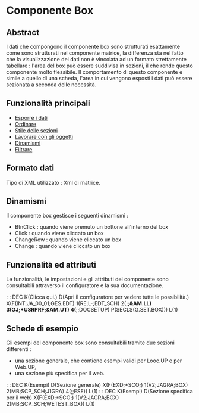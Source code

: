 # Componente Box

## Abstract
I dati che compongono il componente box sono strutturati esattamente come sono strutturati nel componente matrice, la differenza sta nel fatto che la visualizzazione dei dati non è vincolata ad un formato strettamente tabellare :  l'area del box può essere suddivisa in sezioni, il che rende questo componente molto flessibile.
Il comportamento di questo componente è simile a quello di una scheda, l'area in cui vengono esposti i dati può essere sezionata a seconda delle necessità.

## Funzionalità principali
- [Esporre i dati](Sorgenti/DOC/TA/B£AMO/LOCBOX_F01)
- [Ordinare](Sorgenti/DOC/TA/B£AMO/LOCBOX_F02)
- [Stile delle sezioni](Sorgenti/DOC/TA/B£AMO/LOCBOX_F03)
- [Lavorare con gli oggetti](Sorgenti/DOC/TA/B£AMO/LOCBOX_F04)
- [Dinamismi](Sorgenti/DOC/TA/B£AMO/LOCBOX_F05)
- [Filtrare](Sorgenti/DOC/TA/B£AMO/LOCBOX_F06)

## Formato dati
Tipo di XML utilizzato :  Xml di matrice.

## Dinamismi
Il componente box gestisce i seguenti dinamismi : 
  - BtnClick :  quando viene premuto un bottone all'interno del box
  - Click :  quando viene cliccato un box
  - ChangeRow :  quando viene cliccato un box
  - Change :  quando viene cliccato un box

## Funzionalità ed attributi
Le funzionalità, le impostazioni e gli attributi del componente sono consultabili attraverso il configuratore e la sua documentazione.

 :  : DEC K(Clicca qui.) D(Apri il configuratore per vedere tutte le possibilità.) X(F(INT;JA_00_01;GES.EDT) 1(RE;L-;EDT_SCH) 2(**;;&AM.LL) 3(OJ;*USRPRF;&AM.UT) 4(**;;DOCSETUP) P(SECLS(G.SET.BOX))) L(1)

## Schede di esempio
Gli esempi del componente box sono consultabili tramite due sezioni differenti : 
- una sezione generale, che contiene esempi validi per Looc.UP e per Web.UP,
- una sezione più specifica per il web.

 :  : DEC K(Esempi) D(Sezione generale) X(F(EXD;*SCO;) 1(V2;JAGRA;BOX) 2(MB;SCP_SCH;J1GRA) 4(;;ESE)) L(1)
 :  : DEC K(Esempi) D(Sezione specifica per il web) X(F(EXD;*SCO;) 1(V2;JAGRA;BOX) 2(MB;SCP_SCH;WETEST_BOX)) L(1)
